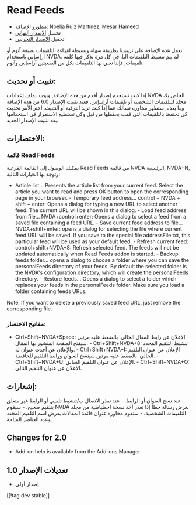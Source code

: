# Read Feeds #

* مطورو الإضافة: Noelia Ruiz Martínez, Mesar Hameed
* تحميل [الإصدار النهائي][2]
* تحميل [الإصدار التجريبي][1]

تعمل هذه الإضافة على تزويدنا بطريقة سهلة وبسيطة لقراءة التلقيمات بصيغة آتوم
أو آرإسإس باستخدام NVDA. لم يتم تنشيط التلقيمات آليا. في كل مرة نذكر فيها
كلمة تلقيمات, فإننا نعني بها التلقيمات بكل من الصغيتين آرإسإس وآتوم.

## تثبيت أو تحديث: ##

إذا كنت تستخدم إصدار أقدم من هذه الإضافة, ويوجد بملف إعدادات NVDA الخاص بك
مجلد للتلقيمات الشخصية أو تلقيمات آرإسإس, فعند تثبيت الإصدار 6.0 من هذه
الإضافة وما بعده, ستظهر محاورة تسألك عما إذا كنت تريد الترقية أو
التثبيت. اختر الأمر تحديث كي تحتفظ بالتلقيمات التي قمت بحفظها من قبل وكي
تستطيع الاستمرار في استخدامها بعد تثبيت الإصدار الجديد.

## الاختصارات: ##

### قائمة Read Feeds ###

يمكنك الوصول إلى القائمة الفرعية Read Feeds من قائمة NVDA الرئيسية, NVDA+N,
وتوجد بها الخيارات التالية:

- Article list...  Presents the article list from your current feed. Select
the article you want to read and press OK button to open the corresponding
page in your browser.  - Temporary feed address... control + NVDA + shift +
enter: Opens a dialog for typing a new URL to select another feed. The
current URL will be shown in this dialog.  - Load feed address from
file... NVDA+control+enter: Opens a dialog to select a feed from a saved
file containing a feed URL.  - Save current feed address to
file... NVDA+shift+enter: opens a dialog for selecting the file where
current feed URL will be saved.  If you save to the special file
addressFile.txt, this particular feed will be used as your default feed.  -
Refresh current feed: control+shift+NVDA+8: Refresh selected feed. The feeds
will not be updated automatically when Read Feeds addon is started.  -
Backup feeds folder...  opens a dialog to choose a folder where you can save
the personalFeeds directory of your feeds. By default the selected folder is
the NVDA's configuration directory, which will create the personalFeeds
directory.  - Restore feeds...  Opens a dialog to select a folder which
replaces your feeds in the personalFeeds folder. Make sure you load a folder
containing feeds URLs.

Note: If you want to delete a previously saved feed URL, just remove the
corresponding file.

### مفاتيح الاختصار: ###

- Ctrl+Shift+NVDA+Space: الإعلان عن رابط المقال الحالي. بالضغط عليه مرتين
سيفتح الصفحة المنشور بها المقال.  - Ctrl+Shift+NVDA+8: تنشيط التلقيم المحدد
والإعلان عن أحدث عنوان له.  - Ctrl+Shift+NVDA+I: الإعلان عن عنوان التلقيم
الحالي. بالضغط عليه مرتين سينسخ العنوان ورابط التلقيم للحافظة.  -
Ctrl+Shift+NVDA+U: الإعلان عن عنوان التلقيم السابق.  - Ctrl+Shift+NVDA+O:
الإعلان عن عنوان التلقيم التالي. 

## إشعارات: ##

عند نسخ العنوان أو الرابط.  - عند تعذر الاتصال ب/تنشيط تلقيم, أو الرابط غير
متعلق بتلقيم صحيح.  - سيقوم NVDA بعرض رسالة خطأ إذا تعذر أخذ نسخة احطياطية
من مجلد التلقيمات الشخصية.  - ستقوم محاورة عنوان قائمة المقالات بعرض اسم
التلقيم المحدد وعدد العناصر المتاحة.

## Changes for 2.0 ##
*	 Add-on help is available from the Add-ons Manager.

## تعديلات الإصدار 1.0 ##
*	 إصدار أولي

[[!tag dev stable]]

[1]: http://addons.nvda-project.org/files/get.php?file=rf-dev

[2]: http://addons.nvda-project.org/files/get.php?file=rf

